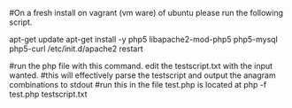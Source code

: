 #On a fresh install on vagrant (vm ware) of ubuntu please run the following script.

apt-get update
apt-get install -y  php5 libapache2-mod-php5 php5-mysql php5-curl
/etc/init.d/apache2 restart

#run the php file with this command. edit the testscript.txt with the input wanted.
#this will effectively parse the testscript and output the anagram combinations to stdout
#run this in the file test.php is located at
php -f test.php testscript.txt

